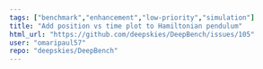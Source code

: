 ```yaml
---
tags: ["benchmark","enhancement","low-priority","simulation"]
title: "Add position vs time plot to Hamiltonian pendulum"
html_url: "https://github.com/deepskies/DeepBench/issues/105"
user: "omaripaul57"
repo: "deepskies/DeepBench"
---
```


